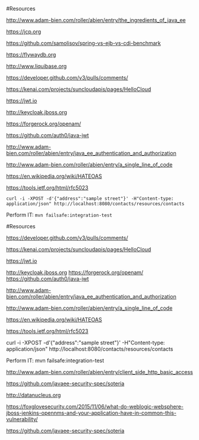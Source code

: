 #Resources

http://www.adam-bien.com/roller/abien/entry/the_ingredients_of_java_ee

https://jcp.org

https://github.com/samolisov/spring-vs-ejb-vs-cdi-benchmark

https://flywaydb.org

http://www.liquibase.org

https://developer.github.com/v3/pulls/comments/

https://kenai.com/projects/suncloudapis/pages/HelloCloud

https://jwt.io

http://keycloak.jboss.org

https://forgerock.org/openam/

https://github.com/auth0/java-jwt

http://www.adam-bien.com/roller/abien/entry/java_ee_authentication_and_authorization

http://www.adam-bien.com/roller/abien/entry/a_single_line_of_code

https://en.wikipedia.org/wiki/HATEOAS

https://tools.ietf.org/html/rfc5023

`curl -i -XPOST -d'{"address":"sample street"}' -H"Content-type: application/json" http://localhost:8080/contacts/resources/contacts`

Perform IT: `mvn failsafe:integration-test`

#Resources


https://developer.github.com/v3/pulls/comments/

https://kenai.com/projects/suncloudapis/pages/HelloCloud

https://jwt.io

http://keycloak.jboss.org
https://forgerock.org/openam/
https://github.com/auth0/java-jwt

http://www.adam-bien.com/roller/abien/entry/java_ee_authentication_and_authorization

http://www.adam-bien.com/roller/abien/entry/a_single_line_of_code

https://en.wikipedia.org/wiki/HATEOAS

https://tools.ietf.org/html/rfc5023

curl -i -XPOST -d'{"address":"sample street"}' -H"Content-type: application/json" http://localhost:8080/contacts/resources/contacts

Perform IT: mvn failsafe:integration-test

http://www.adam-bien.com/roller/abien/entry/client_side_http_basic_access

https://github.com/javaee-security-spec/soteria

http://datanucleus.org

https://foxglovesecurity.com/2015/11/06/what-do-weblogic-websphere-jboss-jenkins-opennms-and-your-application-have-in-common-this-vulnerability/

https://github.com/javaee-security-spec/soteria